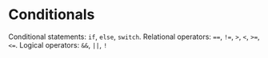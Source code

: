 # Conditionals

Conditional statements: `if`, `else`, `switch`.
Relational operators: `==`, `!=`, `>`, `<`, `>=`, `<=`.
Logical operators: `&&`, `||`, `!`
